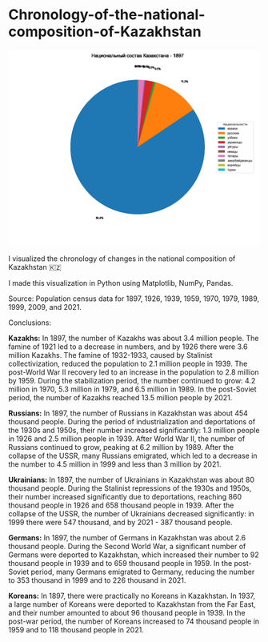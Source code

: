 # Chronology-of-the-national-composition-of-Kazakhstan

![](national_composition_kazakhstan.gif)

I visualized the chronology of changes in the national composition of Kazakhstan 🇰🇿

I made this visualization in Python using Matplotlib, NumPy, Pandas.

Source: Population census data for 1897, 1926, 1939, 1959, 1970, 1979, 1989, 1999, 2009, and 2021.

Conclusions:

**Kazakhs:** In 1897, the number of Kazakhs was about 3.4 million people. The famine of 1921 led to a decrease in numbers, and by 1926 there were 3.6 million Kazakhs. The famine of 1932-1933, caused by Stalinist collectivization, reduced the population to 2.1 million people in 1939. The post-World War II recovery led to an increase in the population to 2.8 million by 1959. During the stabilization period, the number continued to grow: 4.2 million in 1970, 5.3 million in 1979, and 6.5 million in 1989. In the post-Soviet period, the number of Kazakhs reached 13.5 million people by 2021.

**Russians:** In 1897, the number of Russians in Kazakhstan was about 454 thousand people. During the period of industrialization and deportations of the 1930s and 1950s, their number increased significantly: 1.3 million people in 1926 and 2.5 million people in 1939. After World War II, the number of Russians continued to grow, peaking at 6.2 million by 1989. After the collapse of the USSR, many Russians emigrated, which led to a decrease in the number to 4.5 million in 1999 and less than 3 million by 2021.

**Ukrainians:** In 1897, the number of Ukrainians in Kazakhstan was about 80 thousand people. During the Stalinist repressions of the 1930s and 1950s, their number increased significantly due to deportations, reaching 860 thousand people in 1926 and 658 thousand people in 1939. After the collapse of the USSR, the number of Ukrainians decreased significantly: in 1999 there were 547 thousand, and by 2021 - 387 thousand people.

**Germans:** In 1897, the number of Germans in Kazakhstan was about 2.6 thousand people. During the Second World War, a significant number of Germans were deported to Kazakhstan, which increased their number to 92 thousand people in 1939 and to 659 thousand people in 1959. In the post-Soviet period, many Germans emigrated to Germany, reducing the number to 353 thousand in 1999 and to 226 thousand in 2021.

**Koreans:** In 1897, there were practically no Koreans in Kazakhstan. In 1937, a large number of Koreans were deported to Kazakhstan from the Far East, and their number amounted to about 96 thousand people in 1939. In the post-war period, the number of Koreans increased to 74 thousand people in 1959 and to 118 thousand people in 2021.
